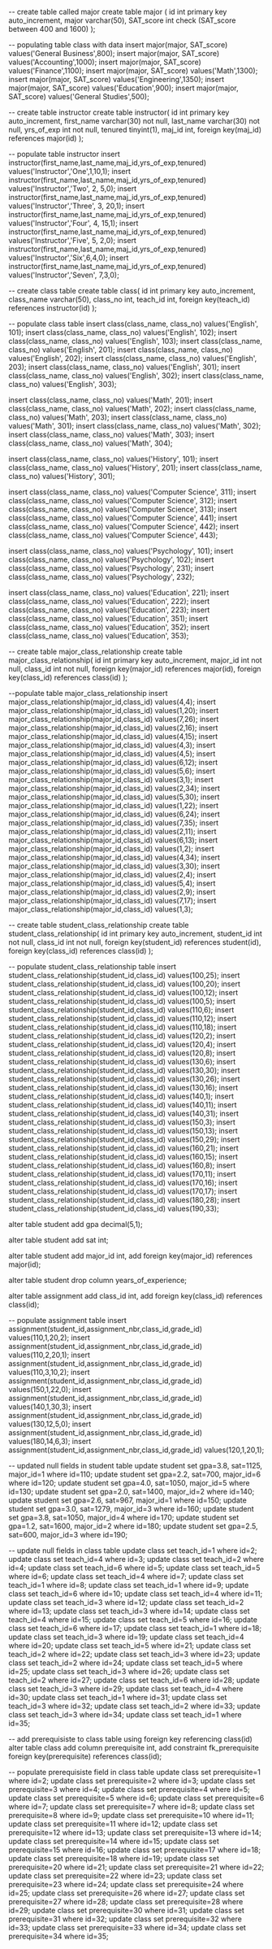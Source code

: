 -- create table called major
create table major (
id int primary key auto_increment,
major varchar(50),
SAT_score int check (SAT_score between 400 and 1600)
);


-- populating table class with data
insert major(major, SAT_score) values('General Business',800);
insert major(major, SAT_score) values('Accounting',1000);
insert major(major, SAT_score) values('Finance',1100);
insert major(major, SAT_score) values('Math',1300);
insert major(major, SAT_score) values('Engineering',1350);
insert major(major, SAT_score) values('Education',900);
insert major(major, SAT_score) values('General Studies',500);


-- create table instructor
create table instructor(
id int primary key auto_increment,
first_name varchar(30) not null,
last_name varchar(30) not null,
yrs_of_exp int not null,
tenured tinyint(1),
maj_id int,
foreign key(maj_id) references major(id)
);


-- populate table instructor
insert instructor(first_name,last_name,maj_id,yrs_of_exp,tenured)
values('Instructor','One',1,10,1);
insert instructor(first_name,last_name,maj_id,yrs_of_exp,tenured)
values('Instructor','Two', 2, 5,0);
insert instructor(first_name,last_name,maj_id,yrs_of_exp,tenured)
values('Instructor','Three', 3, 20,1);
insert instructor(first_name,last_name,maj_id,yrs_of_exp,tenured)
values('Instructor','Four', 4, 15,1);
insert instructor(first_name,last_name,maj_id,yrs_of_exp,tenured)
values('Instructor','Five', 5, 2,0);
insert instructor(first_name,last_name,maj_id,yrs_of_exp,tenured)
values('Instructor','Six',6,4,0);
insert instructor(first_name,last_name,maj_id,yrs_of_exp,tenured)
values('Instructor','Seven', 7,3,0);


-- create class table
create table class(
id int primary key auto_increment,
class_name varchar(50),
class_no int,
teach_id int,
foreign key(teach_id) references instructor(id)
);


-- populate class table
insert class(class_name, class_no) values('English', 101);
insert class(class_name, class_no) values('English', 102);
insert class(class_name, class_no) values('English', 103);
insert class(class_name, class_no) values('English', 201);
insert class(class_name, class_no) values('English', 202);
insert class(class_name, class_no) values('English', 203);
insert class(class_name, class_no) values('English', 301);
insert class(class_name, class_no) values('English', 302);
insert class(class_name, class_no) values('English', 303);

insert class(class_name, class_no) values('Math', 201);
insert class(class_name, class_no) values('Math', 202);
insert class(class_name, class_no) values('Math', 203);
insert class(class_name, class_no) values('Math', 301);
insert class(class_name, class_no) values('Math', 302);
insert class(class_name, class_no) values('Math', 303);
insert class(class_name, class_no) values('Math', 304);

insert class(class_name, class_no) values('History', 101);
insert class(class_name, class_no) values('History', 201);
insert class(class_name, class_no) values('History', 301);

insert class(class_name, class_no) values('Computer Science', 311);
insert class(class_name, class_no) values('Computer Science', 312);
insert class(class_name, class_no) values('Computer Science', 313);
insert class(class_name, class_no) values('Computer Science', 441);
insert class(class_name, class_no) values('Computer Science', 442);
insert class(class_name, class_no) values('Computer Science', 443);

insert class(class_name, class_no) values('Psychology', 101);
insert class(class_name, class_no) values('Psychology', 102);
insert class(class_name, class_no) values('Psychology', 231);
insert class(class_name, class_no) values('Psychology', 232);

insert class(class_name, class_no) values('Education', 221);
insert class(class_name, class_no) values('Education', 222);
insert class(class_name, class_no) values('Education', 223);
insert class(class_name, class_no) values('Education', 351);
insert class(class_name, class_no) values('Education', 352);
insert class(class_name, class_no) values('Education', 353);


-- create table major_class_relationship
create table major_class_relationship(
id int primary key auto_increment,
major_id int not null,
class_id int not null,
foreign key(major_id) references major(id),
foreign key(class_id) references class(id)
);


--populate table major_class_relationship
insert major_class_relationship(major_id,class_id) values(4,4);
insert major_class_relationship(major_id,class_id) values(1,20);
insert major_class_relationship(major_id,class_id) values(7,26);
insert major_class_relationship(major_id,class_id) values(2,16);
insert major_class_relationship(major_id,class_id) values(4,15);
insert major_class_relationship(major_id,class_id) values(4,3);
insert major_class_relationship(major_id,class_id) values(4,5);
insert major_class_relationship(major_id,class_id) values(6,12);
insert major_class_relationship(major_id,class_id) values(5,6);
insert major_class_relationship(major_id,class_id) values(3,1);
insert major_class_relationship(major_id,class_id) values(2,34);
insert major_class_relationship(major_id,class_id) values(5,30);
insert major_class_relationship(major_id,class_id) values(1,22);
insert major_class_relationship(major_id,class_id) values(6,24);
insert major_class_relationship(major_id,class_id) values(7,35);
insert major_class_relationship(major_id,class_id) values(2,11);
insert major_class_relationship(major_id,class_id) values(6,13);
insert major_class_relationship(major_id,class_id) values(1,2);
insert major_class_relationship(major_id,class_id) values(4,34);
insert major_class_relationship(major_id,class_id) values(3,30);
insert major_class_relationship(major_id,class_id) values(2,4);
insert major_class_relationship(major_id,class_id) values(5,4);
insert major_class_relationship(major_id,class_id) values(2,9);
insert major_class_relationship(major_id,class_id) values(7,17);
insert major_class_relationship(major_id,class_id) values(1,3);



-- create table student_class_relationship
create table student_class_relationship(
id int primary key auto_increment,
student_id int not null,
class_id int not null,
foreign key(student_id) references student(id),
foreign key(class_id) references class(id)
);


-- populate student_class_relationship table
insert student_class_relationship(student_id,class_id) values(100,25);
insert student_class_relationship(student_id,class_id) values(100,20);
insert student_class_relationship(student_id,class_id) values(100,12);
insert student_class_relationship(student_id,class_id) values(100,5);
insert student_class_relationship(student_id,class_id) values(110,6);
insert student_class_relationship(student_id,class_id) values(110,12);
insert student_class_relationship(student_id,class_id) values(110,18);
insert student_class_relationship(student_id,class_id) values(120,2);
insert student_class_relationship(student_id,class_id) values(120,4);
insert student_class_relationship(student_id,class_id) values(120,8);
insert student_class_relationship(student_id,class_id) values(130,6);
insert student_class_relationship(student_id,class_id) values(130,30);
insert student_class_relationship(student_id,class_id) values(130,26);
insert student_class_relationship(student_id,class_id) values(130,16);
insert student_class_relationship(student_id,class_id) values(140,1);
insert student_class_relationship(student_id,class_id) values(140,11);
insert student_class_relationship(student_id,class_id) values(140,31);
insert student_class_relationship(student_id,class_id) values(150,3);
insert student_class_relationship(student_id,class_id) values(150,13);
insert student_class_relationship(student_id,class_id) values(150,29);
insert student_class_relationship(student_id,class_id) values(160,21);
insert student_class_relationship(student_id,class_id) values(160,15);
insert student_class_relationship(student_id,class_id) values(160,8);
insert student_class_relationship(student_id,class_id) values(170,11);
insert student_class_relationship(student_id,class_id) values(170,16);
insert student_class_relationship(student_id,class_id) values(170,17);
insert student_class_relationship(student_id,class_id) values(180,28);
insert student_class_relationship(student_id,class_id) values(190,33);


alter table student
add gpa decimal(5,1);

alter table student
add sat int;

alter table student
add major_id int,
add foreign key(major_id) references major(id);

alter table student
drop column years_of_experience;

alter table assignment
add class_id int,
add foreign key(class_id) references class(id);


--  populate assignment table
insert assignment(student_id,assignment_nbr,class_id,grade_id)
values(110,1,20,2);
insert assignment(student_id,assignment_nbr,class_id,grade_id)
values(110,2,20,1);
insert assignment(student_id,assignment_nbr,class_id,grade_id)
values(110,3,10,2);
insert assignment(student_id,assignment_nbr,class_id,grade_id)
values(150,1,22,0);
insert assignment(student_id,assignment_nbr,class_id,grade_id)
values(140,1,30,3);
insert assignment(student_id,assignment_nbr,class_id,grade_id)
values(130,12,5,0);
insert assignment(student_id,assignment_nbr,class_id,grade_id)
values(180,14,6,3);
insert assignment(student_id,assignment_nbr,class_id,grade_id)
values(120,1,20,1);


-- updated null fields in student table
update student set gpa=3.8, sat=1125, major_id=1 where id=110;
update student set gpa=2.2, sat=700, major_id=6 where id=120;
update student set gpa=4.0, sat=1050, major_id=5 where id=130;
update student set gpa=2.0, sat=1400, major_id=2 where id=140;
update student set gpa=2.6, sat=967, major_id=1 where id=150;
update student set gpa=3.0, sat=1279, major_id=3 where id=160;
update student set gpa=3.8, sat=1050, major_id=4 where id=170;
update student set gpa=1.2, sat=1600, major_id=2 where id=180;
update student set gpa=2.5, sat=600, major_id=3 where id=190;


-- update null fields in class table
update class set teach_id=1 where id=2;
update class set teach_id=4 where id=3;
update class set teach_id=2 where id=4;
update class set teach_id=6 where id=5;
update class set teach_id=5 where id=6;
update class set teach_id=4 where id=7;
update class set teach_id=1 where id=8;
update class set teach_id=1 where id=9;
update class set teach_id=6 where id=10;
update class set teach_id=4 where id=11;
update class set teach_id=3 where id=12;
update class set teach_id=2 where id=13;
update class set teach_id=3 where id=14;
update class set teach_id=4 where id=15;
update class set teach_id=5 where id=16;
update class set teach_id=6 where id=17;
update class set teach_id=1 where id=18;
update class set teach_id=3 where id=19;
update class set teach_id=4 where id=20;
update class set teach_id=5 where id=21;
update class set teach_id=2 where id=22;
update class set teach_id=3 where id=23;
update class set teach_id=2 where id=24;
update class set teach_id=5 where id=25;
update class set teach_id=3 where id=26;
update class set teach_id=2 where id=27;
update class set teach_id=6 where id=28;
update class set teach_id=3 where id=29;
update class set teach_id=4 where id=30;
update class set teach_id=1 where id=31;
update class set teach_id=3 where id=32;
update class set teach_id=2 where id=33;
update class set teach_id=3 where id=34;
update class set teach_id=1 where id=35;


-- add prerequisiste to class table using foreign key referencing class(id)
alter table class
add column prerequisite int,
add constraint fk_prerequisite
foreign key(prerequisite) references class(id);


-- populate prerequisiste field in class table
update class set prerequisite=1 where id=2;
update class set prerequisite=2 where id=3;
update class set prerequisite=3 where id=4;
update class set prerequisite=4 where id=5;
update class set prerequisite=5 where id=6;
update class set prerequisite=6 where id=7;
update class set prerequisite=7 where id=8;
update class set prerequisite=8 where id=9;
update class set prerequisite=10 where id=11;
update class set prerequisite=11 where id=12;
update class set prerequisite=12 where id=13;
update class set prerequisite=13 where id=14;
update class set prerequisite=14 where id=15;
update class set prerequisite=15 where id=16;
update class set prerequisite=17 where id=18;
update class set prerequisite=18 where id=19;
update class set prerequisite=20 where id=21;
update class set prerequisite=21 where id=22;
update class set prerequisite=22 where id=23;
update class set prerequisite=23 where id=24;
update class set prerequisite=24 where id=25;
update class set prerequisite=26 where id=27;
update class set prerequisite=27 where id=28;
update class set prerequisite=28 where id=29;
update class set prerequisite=30 where id=31;
update class set prerequisite=31 where id=32;
update class set prerequisite=32 where id=33;
update class set prerequisite=33 where id=34;
update class set prerequisite=34 where id=35;
